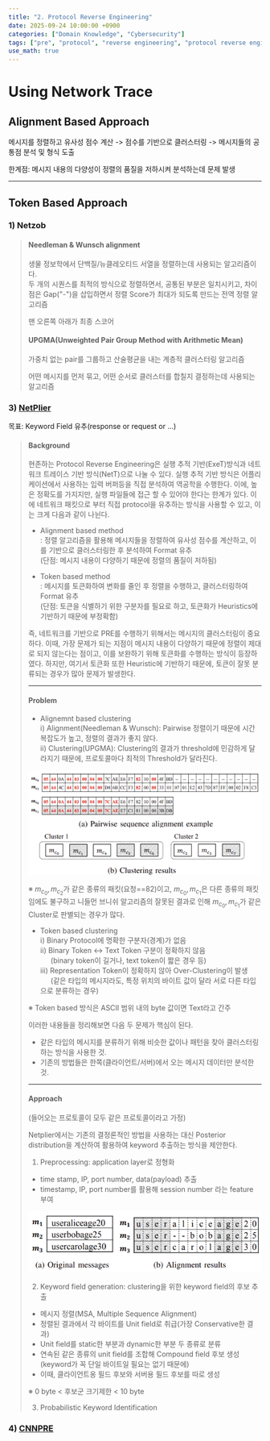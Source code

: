 ```yaml
---
title: "2. Protocol Reverse Engineering"
date: 2025-09-24 10:00:00 +0900
categories: ["Domain Knowledge", "Cybersecurity"]
tags: ["pre", "protocol", "reverse engineering", "protocol reverse engineering"]
use_math: true
---
```


# Using Network Trace 

## Alignment Based Approach

메시지를 정렬하고 유사성 점수 계산 -> 점수를 기반으로 클러스터링 -> 메시지들의 공통점 분석 및 형식 도출

한계점: 메시지 내용의 다양성이 정렬의 품질을 저하시켜 분석하는데 문제 발생

---
## Token Based Approach


### 1) Netzob

> #### Needleman & Wunsch alignment
> 
> 생물 정보학에서 단백질/뉴클레오티드 서열을 정렬하는데 사용되는 알고리즘이다.<br>
> 두 개의 시퀀스를 최적의 방식으로 정렬하면서, 공통된 부분은 일치시키고, 차이점은 Gap("-")을 삽입하면서 정렬 Score가 최대가 되도록 만드는 전역 정렬 알고리즘
>
> 맨 오른쪽 아래가 최종 스코어
> 
>
> #### UPGMA(Unweighted Pair Group Method with Arithmetic Mean)
> 
> 가중치 없는 pair를 그룹하고 산술평균을 내는 계층적 클러스터링 알고리즘
>
> 어떤 메시지를 먼저 묶고, 어떤 순서로 클러스터를 합칠지 결정하는데 사용되는 알고리즘

### 3) [NetPlier](https://github.com/yapengye/NetPlier)

목표: Keyword Field 유추(response or request or ...)

> #### Background
> 
> 현존하는 Protocol Reverse Engineering은 실행 추적 기반(ExeT)방식과 네트워크 트레이스 기반 방식(NetT)으로 나눌 수 있다.
> 실행 추적 기반 방식은 어플리케이션에서 사용하는 입력 버퍼등을 직접 분석하여 역공학을 수행한다. 이에, 높은 정확도를 가지지만, 실행 파일들에 접근 할 수 있어야 한다는 한계가 있다. 이에 네트워크 패킷으로 부터 직접 protocol을 유추하는 방식을 사용할 수 있고, 이는 크게 다음과 같이 나뉜다.
> 
> - Alignment based method<br>
> : 정렬 알고리즘을 활용해 메시지들을 정렬하여 유사성 점수를 계산하고, 이를 기반으로 클러스터링한 후 분석하여 Format 유추<br>
> (단점: 메시지 내용이 다양하기 때문에 정렬의 품질이 저하됨)
>
> - Token based method<br>
> : 메시지를 토큰화하여 변화를 줄인 후 정렬을 수행하고, 클러스터링하여 Format 유추<br>
> (단점: 토큰을 식별하기 위한 구분자를 필요로 하고, 토큰화가 Heuristics에 기반하기 때문에 부정확함)
> 
> 즉, 네트워크를 기반으로 PRE를 수행하기 위해서는 메시지의 클러스터링이 중요하다. 이때, 가장 문제가 되는 지점이 메시지 내용이 다양하기 때문에 정렬이 제대로 되지 않는다는 점이고, 이를 보완하기 위해 토큰화를 수행하는 방식이 등장하였다. 하지만, 여기서 토큰화 또한 Heuristic에 기반하기 때문에, 토큰이 잘못 분류되는 경우가 많아 문제가 발생한다.
> 
> ---
> #### Problem
>
> - Alignemnt based clustering<br>
> ⅰ) Alignment(Needleman & Wunsch): Pairwise 정렬이기 때문에 시간 복잡도가 높고, 정렬의 결과가 좋지 않다.<br>
> ⅱ) Clustering(UPGMA): Clustering의 결과가 threshold에 민감하게 달라지기 때문에, 프로토콜마다 최적의 Threshold가 달라진다.
> 
> ![alt text](/assets/img/post/cybersecurity/alignment_based_clustring.png)
>
> ※ $m_{c_0}, m_{c_2}$가 같은 종류의 패킷(요청==82)이고, $m_{c_0}, m_{c_1}$은 다른 종류의 패킷임에도 불구하고 니들먼 브니쉬 알고리즘의 잘못된 결과로 인해 $m_{c_0}, m_{c_1}$가 같은 Cluster로 판별되는 경우가 많다.
> 
> - Token based clustering<br>
> ⅰ) Binary Protocol에 명확한 구분자(경계)가 없음<br>
> ⅱ) Binary Token $\longleftrightarrow$ Text Token 구분이 정확하지 않음<br>
> $\quad$ (binary token이 길거나, text token이 짧은 경우 등)<br>
> ⅲ) Representation Token이 정확하지 않아 Over-Clustering이 발생<br>
> $\quad$ (같은 타입의 메시지라도, 특정 위치의 바이트 값이 달라 서로 다른 타입으로 분류하는 경우)
> 
> ※ Token based 방식은 ASCII 범위 내의 byte 값이면 Text라고 간주
>
> 이러한 내용들을 정리해보면 다음 두 문제가 핵심이 된다.
> - 같은 타입의 메시지를 분류하기 위해 비슷한 값이나 패턴을 찾아 클러스터링 하는 방식을 사용한 것.
> - 기존의 방법들은 한쪽(클라이언트/서버)에서 오는 메시지 데이터만 분석한 것.
>
> ---
> #### Approach
>
> (들어오는 프로토콜이 모두 같은 프로토콜이라고 가정)
> 
> Netplier에서는 기존의 결정론적인 방법을 사용하는 대신 Posterior distribution을 계산하여 활용하여 keyword 추출하는 방식을 제안한다.
>
> 1. Preprocessing: application layer로 정형화
> - time stamp, IP, port number, data(payload) 추출
> - timestamp, IP, port number를 활용해 session number 라는 feature 부여
>
> ![alt text](/assets/img/post/cybersecurity/keyword_field_gen.png)
> 
> 2. Keyword field generation: clustering을 위한 keyword field의 후보 추출
> - 메시지 정렬(MSA, Multiple Sequence Alignment)
> - 정렬된 결과에서 각 바이트를 Unit field로 취급(가장 Conservative한 결과)
> - Unit field를 static한 부분과 dynamic한 부분 두 종류로 분류
> - 연속된 같은 종류의 unit field를 조합해 Compound field 후보 생성(keyword가 꼭 단일 바이트일 필요는 없기 때문에)
> - 이때, 클라이언트옹 필드 후보와 서버용 필드 후보를 따로 생성
>
> ※ 0 byte < 후보군 크기제한 < 10 byte
>
> 3. Probabilistic Keyword Identification
> 
> 


### 4) [CNNPRE]()